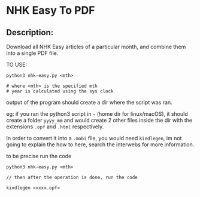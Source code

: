 # NHK Easy To PDF

## Description:
Download all NHK Easy articles of a particular month, and combine them into a single PDF file.

TO USE:
```shell
python3 nhk-easy.py <mth>

# where <mth> is the specified mth 
# year is calculated using the sys clock
```

output of the program should create a dir where the script was ran.

eg: if you ran the python3 script in `~` (home dir for linux/macOS), it should create a folder `yyyy_mm` and would create 2 other files inside the dir with the extensions `.opf` and `.html` respectively.

In order to convert it into a `.mobi` file, you would need `kindlegen`, im not going to explain the how to here, search the interwebs for more information.

to be precise run the code
```
python3 nhk-easy.py <mth>

// then after the operation is done, run the code

kindlegen <xxxx.opf>
```
